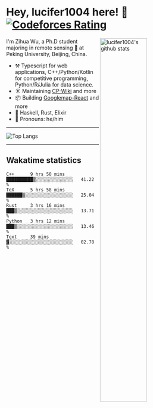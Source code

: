 # Hey, lucifer1004 here! :wave: [![Codeforces Rating](https://cfrating.ihcr.top/?user=lucifer1004&style=flat-square)](https://codeforces.com/profile/lucifer1004)

<img width="50%" align="right" alt="lucifer1004's github stats" src="https://github-readme-stats.vercel.app/api?username=lucifer1004&show_icons=true">

I'm Zihua Wu, a Ph.D student majoring in remote sensing :satellite: at Peking University, Beijing, China.

- :hammer_and_pick: Typescript for web applications, C++/Python/Kotlin for competitive programming, Python/R/Julia for data science.
- :sunny: Maintaining [CP-Wiki](https://cp-wiki.vercel.app) and more 
- :package: Building [Googlemap-React](https://github.com/googlemap-react/googlemap-react) and more
- :seedling: Haskell, Rust, Elixir
- :man: Pronouns: he/him

---

![Top Langs](https://github-readme-stats.vercel.app/api/top-langs/?username=lucifer1004&layout=compact)

---

## Wakatime statistics

<!--START_SECTION:waka-->
```text
C++      9 hrs 50 mins   ██████████▒░░░░░░░░░░░░░░   41.22 % 
TeX      5 hrs 58 mins   ██████▒░░░░░░░░░░░░░░░░░░   25.04 % 
Rust     3 hrs 16 mins   ███▒░░░░░░░░░░░░░░░░░░░░░   13.71 % 
Python   3 hrs 12 mins   ███▒░░░░░░░░░░░░░░░░░░░░░   13.46 % 
Text     39 mins         ▓░░░░░░░░░░░░░░░░░░░░░░░░   02.78 % 
```
<!--END_SECTION:waka-->
